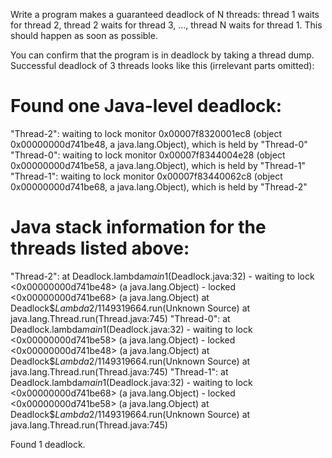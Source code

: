 Write a program makes a guaranteed deadlock of N threads:
thread 1 waits for thread 2, thread 2 waits for thread 3, ..., thread N waits for thread 1.
This should happen as soon as possible.

You can confirm that the program is in deadlock by taking a thread dump.
Successful deadlock of 3 threads looks like this (irrelevant parts omitted):


Found one Java-level deadlock:
=============================
"Thread-2":
  waiting to lock monitor 0x00007f8320001ec8 (object 0x00000000d741be48, a java.lang.Object),
  which is held by "Thread-0"
"Thread-0":
  waiting to lock monitor 0x00007f8344004e28 (object 0x00000000d741be58, a java.lang.Object),
  which is held by "Thread-1"
"Thread-1":
  waiting to lock monitor 0x00007f83440062c8 (object 0x00000000d741be68, a java.lang.Object),
  which is held by "Thread-2"

Java stack information for the threads listed above:
===================================================
"Thread-2":
	at Deadlock.lambda$main$1(Deadlock.java:32)
	- waiting to lock <0x00000000d741be48> (a java.lang.Object)
	- locked <0x00000000d741be68> (a java.lang.Object)
	at Deadlock$$Lambda$2/1149319664.run(Unknown Source)
	at java.lang.Thread.run(Thread.java:745)
"Thread-0":
	at Deadlock.lambda$main$1(Deadlock.java:32)
	- waiting to lock <0x00000000d741be58> (a java.lang.Object)
	- locked <0x00000000d741be48> (a java.lang.Object)
	at Deadlock$$Lambda$2/1149319664.run(Unknown Source)
	at java.lang.Thread.run(Thread.java:745)
"Thread-1":
	at Deadlock.lambda$main$1(Deadlock.java:32)
	- waiting to lock <0x00000000d741be68> (a java.lang.Object)
	- locked <0x00000000d741be58> (a java.lang.Object)
	at Deadlock$$Lambda$2/1149319664.run(Unknown Source)
	at java.lang.Thread.run(Thread.java:745)

Found 1 deadlock.
